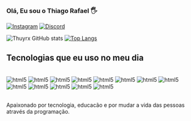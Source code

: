 ### Olá, Eu sou o Thiago Rafael 🖐️

[![Instagram](https://img.shields.io/badge/Instagram-E4405F?style=for-the-badge&logo=instagram&logoColor=white)](https://www.instagram.com/thuy_rx/) 
[![Discord](https://img.shields.io/badge/Discord-7289DA?style=for-the-badge&logo=discord&logoColor=white)](Thuy#9085)

![Thuyrx GitHub stats](https://github-readme-stats.vercel.app/api?username=thuyrx&show_icons=true&theme=tokyonight)
[![Top Langs](https://github-readme-stats.vercel.app/api/top-langs/?username=thuyrx&layout=donut)](https://github.com/anuraghazra/github-readme-stats)

## Tecnologias que eu uso no meu dia

<div style="display: inline_block"><br>
   <img align="center" alt="html5" src="https://img.shields.io/badge/HTML5-E34F26?style=for-the-badge&logo=html5&logoColor=white" />
   <img align="center" alt="html5" src="https://img.shields.io/badge/CSS3-1572B6?style=for-the-badge&logo=css3&logoColor=white" />
   <img align="center" alt="html5" src="https://img.shields.io/badge/JavaScript-F7DF1E?style=for-the-badge&logo=javascript&logoColor=black" />
   <img align="center" alt="html5" src="https://img.shields.io/badge/TypeScript-007ACC?style=for-the-badge&logo=typescript&logoColor=white" />
   <img align="center" alt="html5" src="https://img.shields.io/badge/React-20232A?style=for-the-badge&logo=react&logoColor=61DAFB" />
   <img align="center" alt="html5" src="https://img.shields.io/badge/React_Native-20232A?style=for-the-badge&logo=react&logoColor=61DAFB" />
   <img align="center" alt="html5" src="https://img.shields.io/badge/Visual_Studio_Code-0078D4?style=for-the-badge&logo=visual%20studio%20code&logoColor=white" />
   <img align="center" alt="html5" src="https://img.shields.io/badge/Bootstrap-563D7C?style=for-the-badge&logo=bootstrap&logoColor=wh" />
   <img align="center" alt="html5" src="https://img.shields.io/badge/Python-14354C?style=for-the-badge&logo=python&logoColor=white" />
   <img align="center" alt="html5" src="https://img.shields.io/badge/Tailwind_CSS-38B2AC?style=for-the-badge&logo=tailwind-css&logoColor=white" />
   <img align="center" alt="html5" src="https://img.shields.io/badge/MongoDB-4EA94B?style=for-the-badge&logo=mongodb&logoColor=white" />
   <img align="center" alt="html5" src="https://img.shields.io/badge/Ionic-3880FF?style=for-the-badge&logo=ionic&logoColor=white" />
   <img align="center" alt="html5" src="https://img.shields.io/badge/Prisma-3982CE?style=for-the-badge&logo=Prisma&logoColor=white" />
 </div><br/>

Apaixonado por tecnologia, educacão e por mudar a vida das pessoas através da programação.
